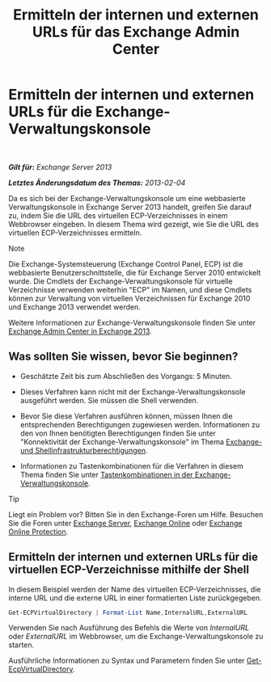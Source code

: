 ﻿---
title: 'Ermitteln der internen und externen URLs für das Exchange Admin Center'
TOCTitle: Ermitteln der internen und externen URLs für die Exchange-Verwaltungskonsole
ms:assetid: 3ddb30ff-a405-4b9d-8d77-2d7a3a5ab8fa
ms:mtpsurl: https://technet.microsoft.com/de-de/library/JJ680108(v=EXCHG.150)
ms:contentKeyID: 50475438
ms.date: 04/24/2018
mtps_version: v=EXCHG.150
ms.translationtype: HT
---

# Ermitteln der internen und externen URLs für die Exchange-Verwaltungskonsole

 

_**Gilt für:** Exchange Server 2013_

_**Letztes Änderungsdatum des Themas:** 2013-02-04_

Da es sich bei der Exchange-Verwaltungskonsole um eine webbasierte Verwaltungskonsole in Exchange Server 2013 handelt, greifen Sie darauf zu, indem Sie die URL des virtuellen ECP-Verzeichnisses in einem Webbrowser eingeben. In diesem Thema wird gezeigt, wie Sie die URL des virtuellen ECP-Verzeichnisses ermitteln.


> [!NOTE]
> Die Exchange-Systemsteuerung (Exchange Control Panel, ECP) ist die webbasierte Benutzerschnittstelle, die für Exchange Server 2010 entwickelt wurde. Die Cmdlets der Exchange-Verwaltungskonsole für virtuelle Verzeichnisse verwenden weiterhin "ECP" im Namen, und diese Cmdlets können zur Verwaltung von virtuellen Verzeichnissen für Exchange 2010 und Exchange 2013 verwendet werden.



Weitere Informationen zur Exchange-Verwaltungskonsole finden Sie unter [Exchange Admin Center in Exchange 2013](exchange-admin-center-in-exchange-2013-exchange-2013-help.md).

## Was sollten Sie wissen, bevor Sie beginnen?

  - Geschätzte Zeit bis zum Abschließen des Vorgangs: 5 Minuten.

  - Dieses Verfahren kann nicht mit der Exchange-Verwaltungskonsole ausgeführt werden. Sie müssen die Shell verwenden.

  - Bevor Sie diese Verfahren ausführen können, müssen Ihnen die entsprechenden Berechtigungen zugewiesen werden. Informationen zu den von Ihnen benötigten Berechtigungen finden Sie unter "Konnektivität der Exchange-Verwaltungskonsole" im Thema [Exchange- und Shellinfrastrukturberechtigungen](exchange-and-shell-infrastructure-permissions-exchange-2013-help.md).

  - Informationen zu Tastenkombinationen für die Verfahren in diesem Thema finden Sie unter [Tastenkombinationen in der Exchange-Verwaltungskonsole](keyboard-shortcuts-in-the-exchange-admin-center-exchange-online-protection-help.md).


> [!TIP]
> Liegt ein Problem vor? Bitten Sie in den Exchange-Foren um Hilfe. Besuchen Sie die Foren unter <A href="https://go.microsoft.com/fwlink/p/?linkid=60612">Exchange Server</A>, <A href="https://go.microsoft.com/fwlink/p/?linkid=267542">Exchange Online</A> oder <A href="https://go.microsoft.com/fwlink/p/?linkid=285351">Exchange Online Protection</A>.



## Ermitteln der internen und externen URLs für die virtuellen ECP-Verzeichnisse mithilfe der Shell

In diesem Beispiel werden der Name des virtuellen ECP-Verzeichnisses, die interne URL und die externe URL in einer formatierten Liste zurückgegeben.

```powershell
Get-ECPVirtualDirectory | Format-List Name,InternalURL,ExternalURL
```

Verwenden Sie nach Ausführung des Befehls die Werte von *InternalURL* oder *ExternalURL* im Webbrowser, um die Exchange-Verwaltungskonsole zu starten.

Ausführliche Informationen zu Syntax und Parametern finden Sie unter [Get-EcpVirtualDirectory](https://technet.microsoft.com/de-de/library/dd351058\(v=exchg.150\)).

